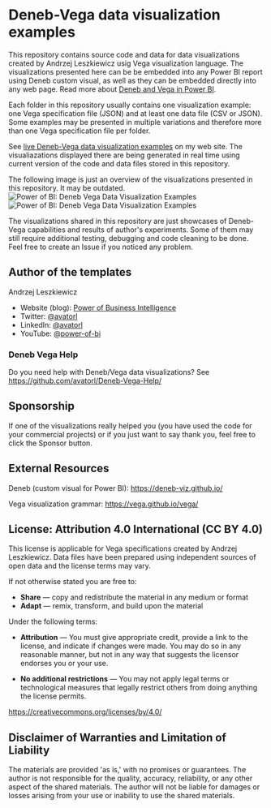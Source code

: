# Deneb-Vega data visualization examples

This repository contains source code and data for data visualizations created by Andrzej Leszkiewicz usig Vega visualization language. The visualizations presented here can be be embedded into any Power BI report using Deneb custom visual, as well as they can be embedded directly into any web page. Read more about [Deneb and Vega in Power BI](https://powerofbi.org/dataviz-galaxy-power-bi-deneb-vega/).

Each folder in this repository usually contains one visualization example: one Vega specification file (JSON) and at least one data file (CSV or JSON). Some examples may be presented in multiple variations and therefore more than one Vega specification file per folder.

See [live Deneb-Vega data visualization examples](https://powerofbi.org/deneb-vega-data-visualization-examples/) on my web site.
The visualiazations displayed there are being generated in real time using current version of the code and data files stored in this repository.

The following image is just an overview of the visualizations presented in this repository. It may be outdated.
![Power of BI: Deneb Vega Data Visualization Examples](https://raw.githubusercontent.com/avatorl/Deneb-Vega/main/_images/vega-examples-tumbnails-1.png)
![Power of BI: Deneb Vega Data Visualization Examples](https://raw.githubusercontent.com/avatorl/Deneb-Vega/main/_images/vega-examples-tumbnails-2.png)

The visualizations shared in this repository are just showcases of Deneb-Vega capabilities and results of author's experiments. Some of them may still require additional testing, debugging and code cleaning to be done. Feel free to create an Issue if you noticed any problem.

## Author of the templates

Andrzej Leszkiewicz
- Website (blog): [Power of Business Intelligence](https://powerofbi.org/)
- Twitter: [@avatorl](https://twitter.com/avatorl)
- LinkedIn: [@avatorl](https://www.linkedin.com/in/avatorl/)
- YouTube: [@power-of-bi](https://www.youtube.com/@power-of-bi)

### Deneb Vega Help

Do you need help with Deneb/Vega data visualizations? See https://github.com/avatorl/Deneb-Vega-Help/

## Sponsorship

If one of the visualizations really helped you (you have used the code for your commercial projects) or if you just want to say thank you, feel free to click the Sponsor button.

## External Resources

Deneb (custom visual for Power BI): https://deneb-viz.github.io/

Vega visualization grammar: https://vega.github.io/vega/

## License: Attribution 4.0 International (CC BY 4.0)

This license is applicable for Vega specifications created by Andrzej Leszkiewicz.
Data files have been prepared using independent sources of open data and the license terms may vary.

If not otherwise stated you are free to:
- **Share** — copy and redistribute the material in any medium or format
- **Adapt** — remix, transform, and build upon the material

Under the following terms:
- **Attribution** — You must give appropriate credit, provide a link to the license, and indicate if changes were made. You may do so in any reasonable manner, but not in any way that suggests the licensor endorses you or your use.

- **No additional restrictions** — You may not apply legal terms or technological measures that legally restrict others from doing anything the license permits.

https://creativecommons.org/licenses/by/4.0/

## Disclaimer of Warranties and Limitation of Liability

The materials are provided 'as is,' with no promises or guarantees. 
The author is not responsible for the quality, accuracy, reliability, or any other aspect of the shared materials. 
The author will not be liable for damages or losses arising from your use or inability to use the shared materials.

